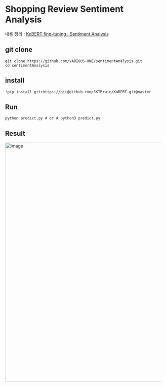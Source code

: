 # Shopping Review Sentiment Analysis

내용 정리 : [KoBERT fine-tuning : Sentiment Analysis](https://velog.io/@danbibibi/KoBERT-fine-tuning-Sentiment-Analysis)

## git clone 

```shell
git clone https://github.com/VARIOUS-ONE/sentimentAnalysis.git
cd sentimentAnalysis
```

## install

```shell
!pip install git+https://git@github.com/SKTBrain/KoBERT.git@master
```

## Run
 
```shell
python predict.py # or # python3 predict.py
```

## Result

<img width="775" alt="image" src="https://user-images.githubusercontent.com/55095806/186354872-b27f1f64-b46d-4bf2-9d9a-6231bb0446bb.png">
